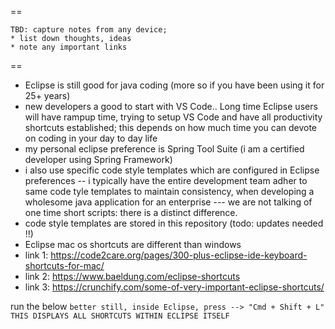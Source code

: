 ==
```
TBD: capture notes from any device;
* list down thoughts, ideas
* note any important links
```
==

* Eclipse is still good for java coding (more so if you have been using it for 25+ years)
* new developers a good to start with VS Code.. Long time Eclipse users will have rampup time, trying to setup VS Code and have all productivity shortcuts established; this depends on how much time you can devote on coding in your day to day life
* my personal eclipse preference is Spring Tool Suite (i am a certified developer using Spring Framework)
* i also use specific code style templates which are configured in Eclipse preferences -- i typically have the entire development team adher to same code tyle templates to maintain consistency, when developing a wholesome java application for an enterprise --- we are not talking of one time short scripts: there is a distinct difference.
* code style templates are stored in this repository (todo: updates needed !!)
* Eclipse mac os shortcuts are different than windows
 * link 1: https://code2care.org/pages/300-plus-eclipse-ide-keyboard-shortcuts-for-mac/
 * link 2: https://www.baeldung.com/eclipse-shortcuts
 * link 3: https://crunchify.com/some-of-very-important-eclipse-shortcuts/

run the below
```better still, inside Eclipse, press --> "Cmd + Shift + L" THIS DISPLAYS ALL SHORTCUTS WITHIN ECLIPSE ITSELF ```
